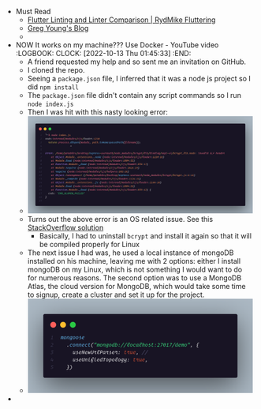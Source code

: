 - Must Read
	- [Flutter Linting and Linter Comparison | RydMike Fluttering](https://rydmike.com/blog_flutter_linting)
	- [Greg Young's Blog](https://gregfyoung.wordpress.com/)
	-
- NOW It works on my machine??? Use Docker - YouTube video
  :LOGBOOK:
  CLOCK: [2022-10-13 Thu 01:45:33]
  :END:
	- A friend requested my help and so sent me an invitation on GitHub.
	- I cloned the repo.
	- Seeing a `package.json` file, I inferred that it was a node js project so I did `npm install`
	- The `package.json` file didn't contain any script commands so I run `node index.js`
	- Then I was hit with this nasty looking error:
	- ![image.png](../assets/image_1665624788104_0.png)
	- Turns out the above error is an OS related issue. See this [StackOverflow solution](https://stackoverflow.com/questions/15809611/bcrypt-invalid-elf-header-when-running-node-app)
		- Basically, I had to uninstall `bcrypt` and install it again so that it will be compiled properly for Linux
	- The next issue I had was, he used a local instance of mongoDB installed on his machine, leaving me with 2 options: either I install mongoDB on my Linux, which is not something I would want to do for numerous reasons. The second option was to use a MongoDB Atlas, the cloud version for MongoDB, which would take some time to signup, create a cluster and set it up for the project.
	- ![image.png](../assets/image_1665624718078_0.png)
-
